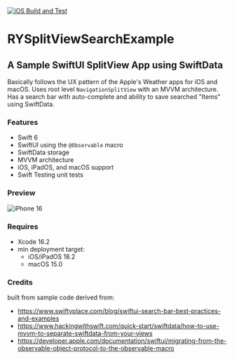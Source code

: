 [![iOS Build and Test](https://github.com/ryiosdev/RYSplitViewSearchExample/actions/workflows/ios.yml/badge.svg)](https://github.com/ryiosdev/RYSplitViewSearchExample/actions/workflows/ios.yml)
# RYSplitViewSearchExample

## A Sample SwiftUI SplitView App using SwiftData
Basically follows the UX pattern of the Apple's Weather apps for iOS and macOS. Uses root level `NavigationSplitView` with an MVVM architecture. Has a search bar with auto-complete and ability to save searched "Items" using SwiftData. 

### Features
* Swift 6
* SwiftUI using the `@Observable` macro
* SwiftData storage
* MVVM architecture
* iOS, iPadOS, and macOS support
* Swift Testing unit tests

### Preview
![![iPhone 16](./assets/image/iPhone16ProMaxPortrait.png)](./assets/video/iPhone16ProMaxPortrait.gif)

### Requires
* Xcode 16.2
* min deployment target:
  * iOS/iPadOS 18.2
  * macOS 15.0 

### Credits
built from sample code derived from:
* https://www.swiftyplace.com/blog/swiftui-search-bar-best-practices-and-examples
* https://www.hackingwithswift.com/quick-start/swiftdata/how-to-use-mvvm-to-separate-swiftdata-from-your-views
* https://developer.apple.com/documentation/swiftui/migrating-from-the-observable-object-protocol-to-the-observable-macro
  

